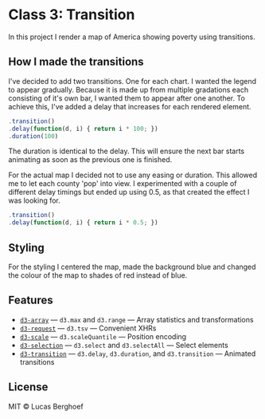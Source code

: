 # Class 3: Transition

In this project I render a map of America showing poverty using transitions.

## How I made the transitions
I've decided to add two transitions. One for each chart. I wanted the legend to appear gradually. Because it is made up from multiple gradations each consisting of it's own bar, I wanted them to appear after one another.
To achieve this, I've added a delay that increases for each rendered element.

```js
.transition()
.delay(function(d, i) { return i * 100; })
.duration(100)
```

The duration is identical to the delay. This will ensure the next bar starts animating as soon as the previous one is finished.

For the actual map I decided not to use any easing or duration. This allowed me to let each county 'pop' into view. I experimented with a couple of different delay timings but ended up using 0.5, as that created the effect I was looking for.

```js
.transition()
.delay(function(d, i) { return i * 0.5; })
```

## Styling
For the styling I centered the map, made the background blue and changed the colour of the map to shades of red instead of blue.

## Features

*   [`d3-array`](https://github.com/d3/d3-array#api-reference)
    — `d3.max` and `d3.range`
    — Array statistics and transformations
*   [`d3-request`](https://github.com/d3/d3-request)
    — `d3.tsv`
    — Convenient XHRs
*   [`d3-scale`](https://github.com/d3/d3-scale#api-reference)
    — `d3.scaleQuantile`
    — Position encoding
*   [`d3-selection`](https://github.com/d3/d3-selection#api-reference)
    — `d3.select` and `d3.selectAll`
    — Select elements
*   [`d3-transition`](https://github.com/d3/d3-transition#api-reference)
    — `d3.delay`, `d3.duration`, and `d3.transition`
    — Animated transitions

## License

MIT © Lucas Berghoef
